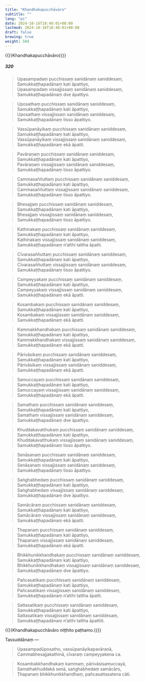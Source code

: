 ```yaml
---
title: "Khandhakapucchāvāro"
subtitle: ""
lang: "pi"
date: 2024-10-16T18:40:01+08:00
lastmod: 2024-10-16T18:40:01+08:00
draft: false
brewing: true
weight: 504
---
```


{{<subtitle>}}Khandhakapucchāvāro{{</subtitle>}}

##### 320

> Upasampadaṃ pucchissaṃ sanidānaṃ saniddesaṃ,  
> Samukkaṭṭhapadānaṃ kati āpattiyo,  
> Upasampadaṃ vissajjissaṃ sanidānaṃ saniddesaṃ,  
> Samukkaṭṭhapadānaṃ dve āpattiyo.

> Uposathaṃ pucchissaṃ sanidānaṃ saniddesaṃ,  
> Samukkaṭṭhapadānaṃ kati āpattiyo,  
> Uposathaṃ vissajjissaṃ sanidānaṃ saniddesaṃ,  
> Samukkaṭṭhapadānaṃ tisso āpattiyo.

> Vassūpanāyikaṃ pucchissaṃ sanidānaṃ saniddesaṃ,  
> Samukkaṭṭhapadānaṃ kati āpattiyo,  
> Vassūpanāyikaṃ vissajjissaṃ sanidānaṃ saniddesaṃ,  
> Samukkaṭṭhapadānaṃ ekā āpatti.

> Pavāraṇaṃ pucchissaṃ sanidānaṃ saniddesaṃ,  
> Samukkaṭṭhapadānaṃ kati āpattiyo,  
> Pavāraṇaṃ vissajjissaṃ sanidānaṃ saniddesaṃ,  
> Samukkaṭṭhapadānaṃ tisso āpattiyo.

> Cammasaññuttaṃ pucchissaṃ sanidānaṃ saniddesaṃ,  
> Samukkaṭṭhapadānaṃ kati āpattiyo,  
> Cammasaññuttaṃ vissajjissaṃ sanidānaṃ saniddesaṃ,  
> Samukkaṭṭhapadānaṃ tisso āpattiyo.

> Bhesajjaṃ pucchissaṃ sanidānaṃ saniddesaṃ,  
> Samukkaṭṭhapadānaṃ kati āpattiyo,  
> Bhesajjaṃ vissajjissaṃ sanidānaṃ saniddesaṃ,  
> Samukkaṭṭhapadānaṃ tisso āpattiyo.

> Kathinakaṃ pucchissaṃ sanidānaṃ saniddesaṃ,  
> Samukkaṭṭhapadānaṃ kati āpattiyo,  
> Kathinakaṃ vissajjissaṃ sanidānaṃ saniddesaṃ,  
> Samukkaṭṭhapadānaṃ n’atthi tattha āpatti.

> Cīvarasaññuttaṃ pucchissaṃ sanidānaṃ saniddesaṃ,  
> Samukkaṭṭhapadānaṃ kati āpattiyo,  
> Cīvarasaññuttaṃ vissajjissaṃ sanidānaṃ saniddesaṃ,  
> Samukkaṭṭhapadānaṃ tisso āpattiyo.

> Campeyyakaṃ pucchissaṃ sanidānaṃ saniddesaṃ,  
> Samukkaṭṭhapadānaṃ kati āpattiyo,  
> Campeyyakaṃ vissajjissaṃ sanidānaṃ saniddesaṃ,  
> Samukkaṭṭhapadānaṃ ekā āpatti.

> Kosambakaṃ pucchissaṃ sanidānaṃ saniddesaṃ,  
> Samukkaṭṭhapadānaṃ kati āpattiyo,  
> Kosambakaṃ vissajjissaṃ sanidānaṃ saniddesaṃ,  
> Samukkaṭṭhapadānaṃ ekā āpatti.

> Kammakkhandhakaṃ pucchissaṃ sanidānaṃ saniddesaṃ,  
> Samukkaṭṭhapadānaṃ kati āpattiyo,  
> Kammakkhandhakaṃ vissajjissaṃ sanidānaṃ saniddesaṃ,  
> Samukkaṭṭhapadānaṃ ekā āpatti.

> Pārivāsikaṃ pucchissaṃ sanidānaṃ saniddesaṃ,  
> Samukkaṭṭhapadānaṃ kati āpattiyo,  
> Pārivāsikaṃ vissajjissaṃ sanidānaṃ saniddesaṃ,  
> Samukkaṭṭhapadānaṃ ekā āpatti.

> Samuccayaṃ pucchissaṃ sanidānaṃ saniddesaṃ,  
> Samukkaṭṭhapadānaṃ kati āpattiyo,  
> Samuccayaṃ vissajjissaṃ sanidānaṃ saniddesaṃ,  
> Samukkaṭṭhapadānaṃ ekā āpatti.

> Samathaṃ pucchissaṃ sanidānaṃ saniddesaṃ,  
> Samukkaṭṭhapadānaṃ kati āpattiyo,  
> Samathaṃ vissajjissaṃ sanidānaṃ saniddesaṃ,  
> Samukkaṭṭhapadānaṃ dve āpattiyo.

> Khuddakavatthukaṃ pucchissaṃ sanidānaṃ saniddesaṃ,  
> Samukkaṭṭhapadānaṃ kati āpattiyo,  
> Khuddakavatthukaṃ vissajjissaṃ sanidānaṃ saniddesaṃ,  
> Samukkaṭṭhapadānaṃ tisso āpattiyo.

> Senāsanaṃ pucchissaṃ sanidānaṃ saniddesaṃ,  
> Samukkaṭṭhapadānaṃ kati āpattiyo,  
> Senāsanaṃ vissajjissaṃ sanidānaṃ saniddesaṃ,  
> Samukkaṭṭhapadānaṃ tisso āpattiyo.

> Saṅghabhedaṃ pucchissaṃ sanidānaṃ saniddesaṃ,  
> Samukkaṭṭhapadānaṃ kati āpattiyo,  
> Saṅghabhedaṃ vissajjissaṃ sanidānaṃ saniddesaṃ,  
> Samukkaṭṭhapadānaṃ dve āpattiyo.

> Samācāraṃ pucchissaṃ sanidānaṃ saniddesaṃ,  
> Samukkaṭṭhapadānaṃ kati āpattiyo,  
> Samācāraṃ vissajjissaṃ sanidānaṃ saniddesaṃ,  
> Samukkaṭṭhapadānaṃ ekā āpatti.

> Ṭhapanaṃ pucchissaṃ sanidānaṃ saniddesaṃ,  
> Samukkaṭṭhapadānaṃ kati āpattiyo,  
> Ṭhapanaṃ vissajjissaṃ sanidānaṃ saniddesaṃ,  
> Samukkaṭṭhapadānaṃ ekā āpatti.

> Bhikkhunikkhandhakaṃ pucchissaṃ sanidānaṃ saniddesaṃ,  
> Samukkaṭṭhapadānaṃ kati āpattiyo,  
> Bhikkhunikkhandhakaṃ vissajjissaṃ sanidānaṃ saniddesaṃ,  
> Samukkaṭṭhapadānaṃ dve āpattiyo.

> Pañcasatikaṃ pucchissaṃ sanidānaṃ saniddesaṃ,  
> Samukkaṭṭhapadānaṃ kati āpattiyo,  
> Pañcasatikaṃ vissajjissaṃ sanidānaṃ saniddesaṃ,  
> Samukkaṭṭhapadānaṃ n’atthi tattha āpatti.

> Sattasatikaṃ pucchissaṃ sanidānaṃ saniddesaṃ,  
> Samukkaṭṭhapadānaṃ kati āpattiyo,  
> Sattasatikaṃ vissajjissaṃ sanidānaṃ saniddesaṃ,  
> Samukkaṭṭhapadānaṃ n’atthi tattha āpattīti.

{{<eop>}}Khandhakapucchāvāro niṭṭhito paṭhamo.{{</eop>}}

Tassuddānaṃ —

> Upasampadūposatho, vassūpanāyikapavāraṇā,  
> Cammabhesajjakathinā, cīvaraṃ campeyyakena ca.

> Kosambakkhandhakaṃ kammaṃ, pārivāsisamuccayā,  
> Samathakhuddakā senā, saṅghabhedaṃ samācāro,  
> Ṭhapanaṃ bhikkhunikkhandhaṃ, pañcasattasatena cāti.